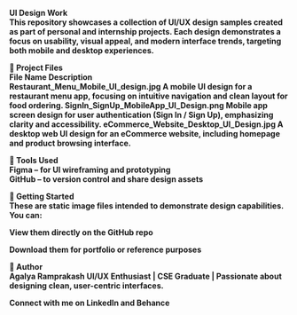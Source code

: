 <b> UI Design Work <br> <b>
This repository showcases a collection of UI/UX design samples created as part of personal and internship projects. Each design demonstrates a focus on usability, visual appeal, and modern interface trends, targeting both mobile and desktop experiences.

<b>📁 Project Files <br> <b>
File Name	Description <br>
Restaurant_Menu_Mobile_UI_design.jpg	A mobile UI design for a restaurant menu app, focusing on intuitive navigation and clean layout for food ordering.
SignIn_SignUp_MobileApp_UI_Design.png	Mobile app screen design for user authentication (Sign In / Sign Up), emphasizing clarity and accessibility.
eCommerce_Website_Desktop_UI_Design.jpg	A desktop web UI design for an eCommerce website, including homepage and product browsing interface.

<b>🎨 Tools Used <br> <b>
Figma – for UI wireframing and prototyping <br>
GitHub – to version control and share design assets<br>

<b>🚀 Getting Started <br> <b>
These are static image files intended to demonstrate design capabilities. You can: <br>

View them directly on the GitHub repo <br>

Download them for portfolio or reference purposes <br>

<b>🧠 Author <br> <b>
Agalya Ramprakash
UI/UX Enthusiast | CSE Graduate | Passionate about designing clean, user-centric interfaces.

Connect with me on LinkedIn and Behance <br>
